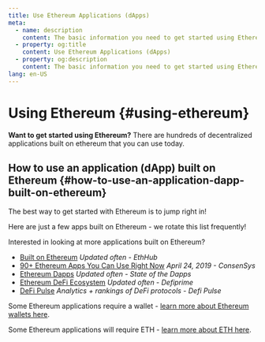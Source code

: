 ```yaml
---
title: Use Ethereum Applications (dApps)
meta:
  - name: description
    content: The basic information you need to get started using Ethereum.
  - property: og:title
    content: Use Ethereum Applications (dApps)
  - property: og:description
    content: The basic information you need to get started using Ethereum.
lang: en-US
---
```


# Using Ethereum {#using-ethereum}

<div class="featured">

**Want to get started using Ethereum?** There are hundreds of decentralized applications built on ethereum that you can use today.

</div>

## How to use an application (dApp) built on Ethereum {#how-to-use-an-application-dapp-built-on-ethereum}

The best way to get started with Ethereum is to jump right in!

Here are just a few apps built on Ethereum - we rotate this list frequently!

<RandomAppList />

Interested in looking at more applications built on Ethereum?

- [Built on Ethereum](https://docs.ethhub.io/built-on-ethereum/built-on-ethereum/) _Updated often - EthHub_
- [90+ Ethereum Apps You Can Use Right Now](https://media.consensys.net/40-ethereum-apps-you-can-use-right-now-d643333769f7) _April 24, 2019 - ConsenSys_
- [Ethereum Dapps](https://www.stateofthedapps.com/rankings/platform/ethereum) _Updated often - State of the Dapps_
- [Ethereum DeFi Ecosystem](https://defiprime.com/ethereum) _Updated often - Defiprime_
- [DeFi Pulse](https://defipulse.com/) _Analytics + rankings of DeFi protocols - Defi Pulse_

Some Ethereum applications require a wallet - [learn more about Ethereum wallets here](/wallets).

Some Ethereum applications will require ETH - [learn more about ETH here](/eth).
